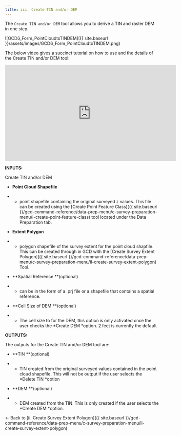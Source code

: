 ```yaml
---
title: iii. Create TIN and/or DEM
---
```


The `Create TIN and/or DEM` tool allows you to derive a TIN and raster DEM in one step. 

![GCD6_Form_PointCloudtoTINDEM]({{ site.baseurl }}/assets/images/GCD6_Form_PointCloudtoTINDEM.png)

The below video gives a succinct tutorial on how to use and the details of the Create TIN and/or DEM tool:

<iframe width="560" height="315" src="https://www.youtube.com/embed/RR9_VHl9S0g" frameborder="0" gesture="media" allow="encrypted-media" allowfullscreen></iframe>

**INPUTS:**

 

Create TIN and/or DEM

 

- **Point Cloud Shapefile**

- - point shapefile containing the original surveyed z values. This file can be created using the [Create Point Feature Class]({{ site.baseurl }}/gcd-command-reference/data-prep-menu/c-survey-preparation-menu/i-create-point-feature-class) tool located under the Data Preparation tab.

- **Extent Polygon**

- - polygon shapefile of the survey extent for the point cloud shapfile. This can be created through in GCD with the [Create Survey Extent Polygon]({{ site.baseurl }}/gcd-command-reference/data-prep-menu/c-survey-preparation-menu/ii-create-survey-extent-polygon) Tool.

- **Spatial Reference **(optional)

- - can be in the form of a .prj file or a shapefile that contains a spatial reference.

- **Cell Size of DEM **(optional)

- - The cell size to for the DEM, this option is only activated once the user checks the *Create DEM *option. 2 feet is currently the default

**OUTPUTS:**

The outputs for the Create TIN and/or DEM  tool are:

- **TIN **(optional)

- - TIN created from the original surveyed values contained in the point cloud shapefile. This will not be output if the user selects the *Delete TIN *option

- **DEM **(optional)

- - DEM created from the TIN. This is only created if the user selects the *Create DEM *option.

← Back to  [ii. Create Survey Extent Polygon]({{ site.baseurl }}/gcd-command-reference/data-prep-menu/c-survey-preparation-menu/ii-create-survey-extent-polygon)  